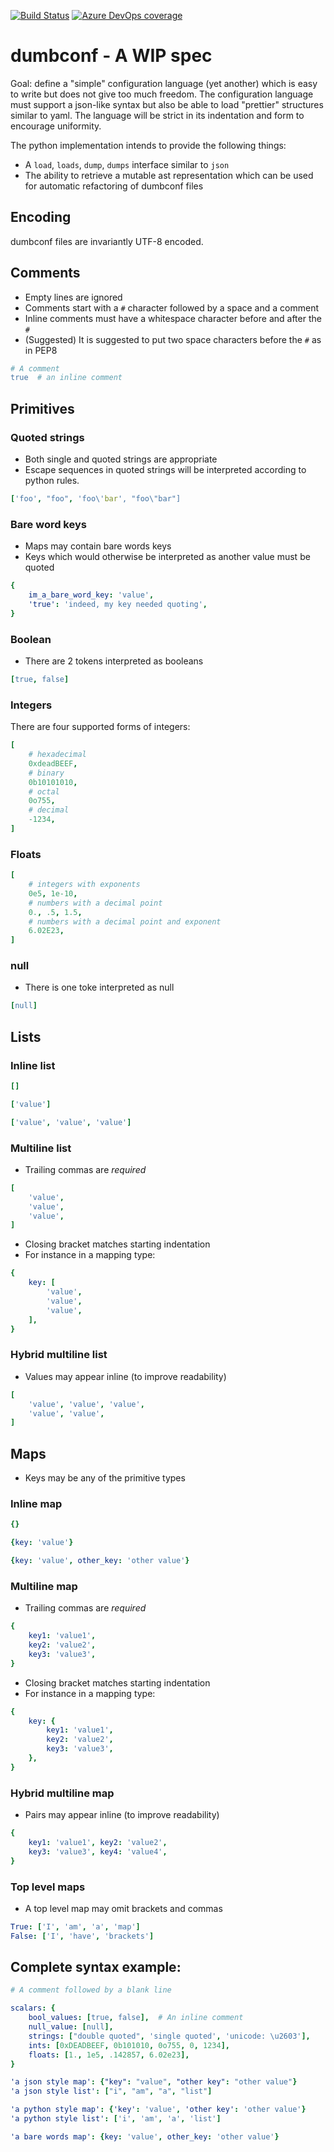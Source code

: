 [![Build Status](https://dev.azure.com/asottile/asottile/_apis/build/status/asottile.dumbconf?branchName=master)](https://dev.azure.com/asottile/asottile/_build/latest?definitionId=43&branchName=master)
[![Azure DevOps coverage](https://img.shields.io/azure-devops/coverage/asottile/asottile/43/master.svg)](https://dev.azure.com/asottile/asottile/_build/latest?definitionId=43&branchName=master)

# dumbconf - A WIP spec

Goal: define a "simple" configuration language (yet another) which is easy to
write but does not give too much freedom.  The configuration language must
support a json-like syntax but also be able to load "prettier" structures
similar to yaml.
The language will be strict in its indentation and form to encourage
uniformity.

The python implementation intends to provide the following things:
- A `load`, `loads`, `dump`, `dumps` interface similar to `json`
- The ability to retrieve a mutable ast representation which can be used for
  automatic refactoring of dumbconf files

## Encoding

dumbconf files are invariantly UTF-8 encoded.

## Comments
- Empty lines are ignored
- Comments start with a `#` character followed by a space and a comment
- Inline comments must have a whitespace character before and after the `#`
- (Suggested) It is suggested to put two space characters before the `#` as in
  PEP8
```yaml
# A comment
true  # an inline comment
```

## Primitives

### Quoted strings
- Both single and quoted strings are appropriate
- Escape sequences in quoted strings will be interpreted according to python
  rules.
```yaml
['foo', "foo", 'foo\'bar', "foo\"bar"]
```

### Bare word keys
- Maps may contain bare words keys
- Keys which would otherwise be interpreted as another value must be quoted
```yaml
{
    im_a_bare_word_key: 'value',
    'true': 'indeed, my key needed quoting',
}
```

### Boolean
- There are 2 tokens interpreted as booleans
```yaml
[true, false]
```

### Integers

There are four supported forms of integers:

```yaml
[
    # hexadecimal
    0xdeadBEEF,
    # binary
    0b10101010,
    # octal
    0o755,
    # decimal
    -1234,
]
```

### Floats

```yaml
[
    # integers with exponents
    0e5, 1e-10,
    # numbers with a decimal point
    0., .5, 1.5,
    # numbers with a decimal point and exponent
    6.02E23,
]
```

### null
- There is one toke interpreted as null
```yaml
[null]
```

## Lists

### Inline list

```yaml
[]
```
```yaml
['value']
```
```yaml
['value', 'value', 'value']
```

### Multiline list

- Trailing commas are *required*

```yaml
[
    'value',
    'value',
    'value',
]
```

- Closing bracket matches starting indentation
- For instance in a mapping type:
```yaml
{
    key: [
        'value',
        'value',
        'value',
    ],
}
```

### Hybrid multiline list

- Values may appear inline (to improve readability)

```yaml
[
    'value', 'value', 'value',
    'value', 'value',
]
```

## Maps

- Keys may be any of the primitive types

### Inline map

```yaml
{}
```
```yaml
{key: 'value'}
```
```yaml
{key: 'value', other_key: 'other value'}
```

### Multiline map

- Trailing commas are *required*

```yaml
{
    key1: 'value1',
    key2: 'value2',
    key3: 'value3',
}
```

- Closing bracket matches starting indentation
- For instance in a mapping type:
```yaml
{
    key: {
        key1: 'value1',
        key2: 'value2',
        key3: 'value3',
    },
}
```

### Hybrid multiline map

- Pairs may appear inline (to improve readability)

```yaml
{
    key1: 'value1', key2: 'value2',
    key3: 'value3', key4: 'value4',
}
```

### Top level maps

- A top level map may omit brackets and commas

```yaml
True: ['I', 'am', 'a', 'map']
False: ['I', 'have', 'brackets']
```

## Complete syntax example:

```yaml
# A comment followed by a blank line

scalars: {
    bool_values: [true, false],  # An inline comment
    null_value: [null],
    strings: ["double quoted", 'single quoted', 'unicode: \u2603'],
    ints: [0xDEADBEEF, 0b101010, 0o755, 0, 1234],
    floats: [1., 1e5, .142857, 6.02e23],
}

'a json style map': {"key": "value", "other key": "other value"}
'a json style list': ["i", "am", "a", "list"]

'a python style map': {'key': 'value', 'other key': 'other value'}
'a python style list': ['i', 'am', 'a', 'list']

'a bare words map': {key: 'value', other_key: 'other value'}
```
